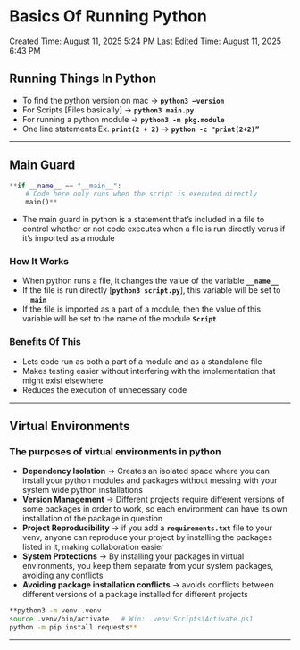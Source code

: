 # Basics Of Running Python

Created Time: August 11, 2025 5:24 PM
Last Edited Time: August 11, 2025 6:43 PM

## Running Things In Python

- To find the python version on mac → **`python3 —version`**
- For Scripts [Files basically] → **`python3 main.py`**
- For running a python module → **`python3 -m pkg.module`**
- One line statements Ex. **`print(2 + 2)`** → **`python -c "print(2+2)”`**

---

## Main Guard

```python
**if __name__ == "__main__":
    # Code here only runs when the script is executed directly
    main()**
```

- The main guard in python is a statement that’s included in a file to control whether or not code executes when a file is run directly verus if it’s imported as a module

### How It Works

- When python runs a file, it changes the value of the variable **`__name__`**
- If the file is run directly [**`python3 script.py`**], this variable will be set to **`__main__`**
- If the file is imported as a part of a module, then the value of this variable will be set to the name of the module **`Script`**

### Benefits Of This

- Lets code run as both a part of a module and as a standalone file
- Makes testing easier without interfering with the implementation that might exist elsewhere
- Reduces the execution of unnecessary code

---

## Virtual Environments

### The purposes of virtual environments in python

- **Dependency Isolation** → Creates an isolated space where you can install your python modules and packages without messing with your system wide python installations
- **Version Management** → Different projects require different versions of some packages in order to work, so each environment can have its own installation of the package in question
- **Project Reproducibility** → if you add a **`requirements.txt`** file to your venv, anyone can reproduce your project by installing the packages listed in it, making collaboration easier
- **System Protections** → By installing your packages in virtual environments, you keep them separate from your system packages, avoiding any conflicts
- **Avoiding package installation conflicts** → avoids conflicts between different versions of a package installed for different projects

```bash
**python3 -m venv .venv
source .venv/bin/activate   # Win: .venv\Scripts\Activate.ps1
python -m pip install requests**
```

---
